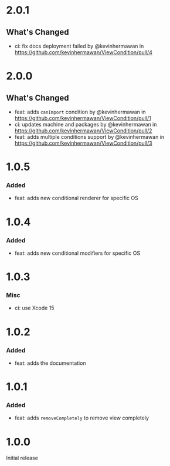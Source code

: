# 2.0.1

## What's Changed

- ci: fix docs deployment failed by @kevinhermawan in https://github.com/kevinhermawan/ViewCondition/pull/4

# 2.0.0

## What's Changed

- feat: adds `canImport` condition by @kevinhermawan in https://github.com/kevinhermawan/ViewCondition/pull/1
- ci: updates machine and packages by @kevinhermawan in https://github.com/kevinhermawan/ViewCondition/pull/2
- feat: adds multiple conditions support by @kevinhermawan in https://github.com/kevinhermawan/ViewCondition/pull/3

# 1.0.5

### Added

- feat: adds new conditional renderer for specific OS

# 1.0.4

### Added

- feat: adds new conditional modifiers for specific OS

# 1.0.3

### Misc

- ci: use Xcode 15

# 1.0.2

### Added

- feat: adds the documentation

# 1.0.1

### Added

- feat: adds `removeCompletely` to remove view completely

# 1.0.0

Initial release
